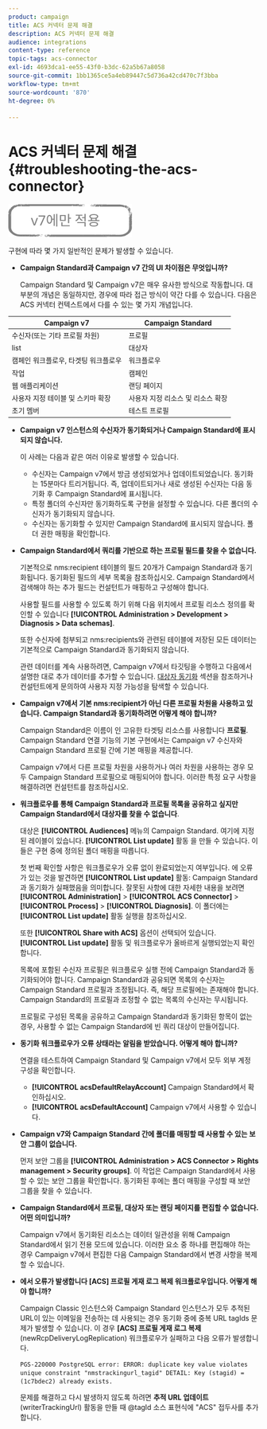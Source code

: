 ```yaml
---
product: campaign
title: ACS 커넥터 문제 해결
description: ACS 커넥터 문제 해결
audience: integrations
content-type: reference
topic-tags: acs-connector
exl-id: 4693dca1-ee55-43f0-b3dc-62a5b67a8058
source-git-commit: 1bb1365ce5a4eb89447c5d736a42cd470c7f3bba
workflow-type: tm+mt
source-wordcount: '870'
ht-degree: 0%

---
```


# ACS 커넥터 문제 해결{#troubleshooting-the-acs-connector}

![](../../assets/v7-only.svg)

구현에 따라 몇 가지 일반적인 문제가 발생할 수 있습니다.

* **Campaign Standard과 Campaign v7 간의 UI 차이점은 무엇입니까?**

   Campaign Standard 및 Campaign v7은 매우 유사한 방식으로 작동합니다. 대부분의 개념은 동일하지만, 경우에 따라 접근 방식이 약간 다를 수 있습니다. 다음은 ACS 커넥터 컨텍스트에서 다를 수 있는 몇 가지 개념입니다.

<table> 
 <thead> 
  <tr> 
   <th> Campaign v7<br /> </th> 
   <th> Campaign Standard<br /> </th> 
  </tr> 
 </thead> 
 <tbody> 
  <tr> 
   <td> 수신자(또는 기타 프로필 차원)<br /> </td> 
   <td> 프로필<br /> </td> 
  </tr> 
  <tr> 
   <td> list<br /> </td> 
   <td> 대상자<br /> </td> 
  </tr> 
  <tr> 
   <td> 캠페인 워크플로우, 타겟팅 워크플로우<br /> </td> 
   <td> 워크플로우<br /> </td> 
  </tr> 
  <tr> 
   <td> 작업<br /> </td> 
   <td> 캠페인<br /> </td> 
  </tr> 
  <tr> 
   <td> 웹 애플리케이션<br /> </td> 
   <td> 랜딩 페이지<br /> </td> 
  </tr> 
  <tr> 
   <td> 사용자 지정 테이블 및 스키마 확장<br /> </td> 
   <td> 사용자 지정 리소스 및 리소스 확장<br /> </td> 
  </tr> 
  <tr> 
   <td> 초기 멤버<br /> </td> 
   <td> 테스트 프로필<br /> </td> 
  </tr> 
 </tbody> 
</table>

* **Campaign v7 인스턴스의 수신자가 동기화되거나 Campaign Standard에 표시되지 않습니다.**

   이 사례는 다음과 같은 여러 이유로 발생할 수 있습니다.

   * 수신자는 Campaign v7에서 방금 생성되었거나 업데이트되었습니다. 동기화는 15분마다 트리거됩니다. 즉, 업데이트되거나 새로 생성된 수신자는 다음 동기화 후 Campaign Standard에 표시됩니다.
   * 특정 폴더의 수신자만 동기화하도록 구현을 설정할 수 있습니다. 다른 폴더의 수신자가 동기화되지 않습니다.
   * 수신자는 동기화할 수 있지만 Campaign Standard에 표시되지 않습니다. 폴더 권한 매핑을 확인합니다.

* **Campaign Standard에서 쿼리를 기반으로 하는 프로필 필드를 찾을 수 없습니다.**

   기본적으로 nms:recipient 테이블의 필드 20개가 Campaign Standard과 동기화됩니다. 동기화된 필드의 세부 목록을 참조하십시오. Campaign Standard에서 검색해야 하는 추가 필드는 컨설턴트가 매핑하고 구성해야 합니다.

   사용할 필드를 사용할 수 있도록 하기 위해 다음 위치에서 프로필 리소스 정의를 확인할 수 있습니다 **[!UICONTROL Administration > Development > Diagnosis > Data schemas]**.

   또한 수신자에 첨부되고 nms:recipients와 관련된 테이블에 저장된 모든 데이터는 기본적으로 Campaign Standard과 동기화되지 않습니다.

   관련 데이터를 계속 사용하려면, Campaign v7에서 타깃팅을 수행하고 다음에서 설명한 대로 추가 데이터를 추가할 수 있습니다. [대상자 동기화](../../integrations/using/synchronizing-audiences.md) 섹션을 참조하거나 컨설턴트에게 문의하여 사용자 지정 가능성을 탐색할 수 있습니다.

* **Campaign v7에서 기본 nms:recipient가 아닌 다른 프로필 차원을 사용하고 있습니다. Campaign Standard과 동기화하려면 어떻게 해야 합니까?**

   Campaign Standard은 이름이 인 고유한 타겟팅 리소스를 사용합니다 **프로필**. Campaign Standard 연결 기능의 기본 구현에서는 Campaign v7 수신자와 Campaign Standard 프로필 간에 기본 매핑을 제공합니다.

   Campaign v7에서 다른 프로필 차원을 사용하거나 여러 차원을 사용하는 경우 모두 Campaign Standard 프로필으로 매핑되어야 합니다. 이러한 특정 요구 사항을 해결하려면 컨설턴트를 참조하십시오.

* **워크플로우를 통해 Campaign Standard과 프로필 목록을 공유하고 싶지만 Campaign Standard에서 대상자를 찾을 수 없습니다**.

   대상은 **[!UICONTROL Audiences]** 메뉴의 Campaign Standard. 여기에 지정된 레이블이 있습니다. **[!UICONTROL List update]** 활동 을 만들 수 있습니다. 이들은 구현 중에 정의된 폴더 매핑을 따릅니다.

   첫 번째 확인할 사항은 워크플로우가 오류 없이 완료되었는지 여부입니다. 에 오류가 있는 것을 발견하면 **[!UICONTROL List update]** 활동: Campaign Standard과 동기화가 실패했음을 의미합니다. 잘못된 사항에 대한 자세한 내용을 보려면 **[!UICONTROL Administration]** > **[!UICONTROL ACS Connector]** > **[!UICONTROL Process]** > **[!UICONTROL Diagnosis]**. 이 폴더에는 **[!UICONTROL List update]** 활동 실행을 참조하십시오.

   또한 **[!UICONTROL Share with ACS]** 옵션이 선택되어 있습니다. **[!UICONTROL List update]** 활동 및 워크플로우가 올바르게 실행되었는지 확인합니다.

   목록에 포함된 수신자 프로필은 워크플로우 실행 전에 Campaign Standard과 동기화되어야 합니다. Campaign Standard과 공유되면 목록의 수신자는 Campaign Standard 프로필과 조정됩니다. 즉, 해당 프로필에는 존재해야 합니다. Campaign Standard의 프로필과 조정할 수 없는 목록의 수신자는 무시됩니다.

   프로필로 구성된 목록을 공유하고 Campaign Standard과 동기화된 항목이 없는 경우, 사용할 수 없는 Campaign Standard에 빈 쿼리 대상이 만들어집니다.

* **동기화 워크플로우가 오류 상태라는 알림을 받았습니다. 어떻게 해야 합니까?**

   연결을 테스트하여 Campaign Standard 및 Campaign v7에서 모두 외부 계정 구성을 확인합니다.

   * **[!UICONTROL acsDefaultRelayAccount]** Campaign Standard에서 확인하십시오.
   * **[!UICONTROL acsDefaultAccount]** Campaign v7에서 사용할 수 있습니다.

* **Campaign v7와 Campaign Standard 간에 폴더를 매핑할 때 사용할 수 있는 보안 그룹이 없습니다.**

   먼저 보안 그룹을 **[!UICONTROL Administration > ACS Connector > Rights management > Security groups]**. 이 작업은 Campaign Standard에서 사용할 수 있는 보안 그룹을 확인합니다. 동기화된 후에는 폴더 매핑을 구성할 때 보안 그룹을 찾을 수 있습니다.

* **Campaign Standard에서 프로필, 대상자 또는 랜딩 페이지를 편집할 수 없습니다. 어떤 의미입니까?**

   Campaign v7에서 동기화된 리소스는 데이터 일관성을 위해 Campaign Standard에서 읽기 전용 모드에 있습니다. 이러한 요소 중 하나를 편집해야 하는 경우 Campaign v7에서 편집한 다음 Campaign Standard에서 변경 사항을 복제할 수 있습니다.

* **에서 오류가 발생합니다 [ACS] 프로필 게재 로그 복제 워크플로우입니다. 어떻게 해야 합니까?**

   Campaign Classic 인스턴스와 Campaign Standard 인스턴스가 모두 추적된 URL이 있는 이메일을 전송하는 데 사용되는 경우 동기화 중에 중복 URL tagIds 문제가 발생할 수 있습니다. 이 경우 **[ACS] 프로필 게재 로그 복제** (newRcpDeliveryLogReplication) 워크플로우가 실패하고 다음 오류가 발생합니다.

   ```PGS-220000 PostgreSQL error: ERROR: duplicate key value violates unique constraint "nmstrackingurl_tagid" DETAIL: Key (stagid) = (1c7bdec2) already exists.```

   문제를 해결하고 다시 발생하지 않도록 하려면 **추적 URL 업데이트** (writerTrackingUrl) 활동을 만들 때 @tagId 소스 표현식에 &quot;ACS&quot; 접두사를 추가합니다.
